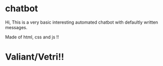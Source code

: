 # chatbot

Hi,
This is a very basic interesting automated chatbot with defaultly written messages.

Made of html, css and js !!

# Valiant/Vetri!!
